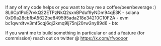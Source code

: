 If any of my code helps or you want to buy me a coffee/beer/beverage :)
8L6Cp1PcE7rvkQ22ETPzNkQ2sxnBPduf9yNDm94qE3K - solana
0xD9a28cbfbA5622be849595ada218e34210C10F2A - evm
bc1qwrdtvv3mf5cqj6qj2kmq9lj75nj20rw2ny89d6 - btc

If you want me to build something in particular or add a feature (for commission) reach out on twitter @ https://x.com/rfvoooor
